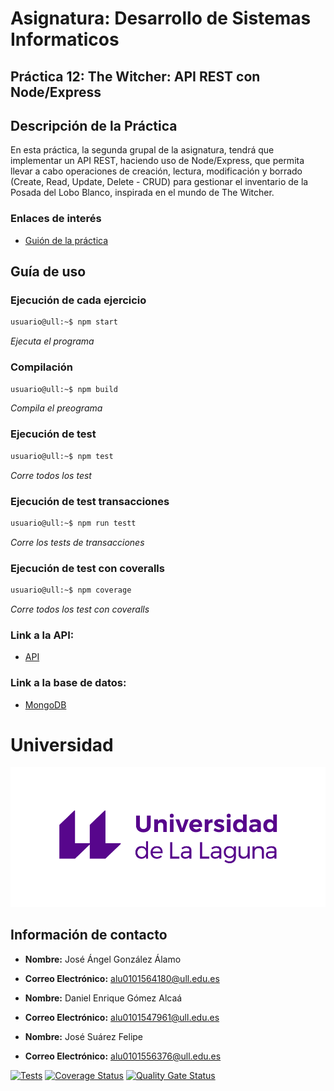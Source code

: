 # **Asignatura: Desarrollo de Sistemas Informaticos**

## **Práctica 12: The Witcher: API REST con Node/Express**

## Descripción de la Práctica
En esta práctica, la segunda grupal de la asignatura, tendrá que implementar un API REST, haciendo uso de Node/Express, que permita llevar a cabo operaciones de creación, lectura, modificación y borrado (Create, Read, Update, Delete - CRUD) para gestionar el inventario de la Posada del Lobo Blanco, inspirada en el mundo de The Witcher.

### Enlaces de interés
- [Guión de la práctica](https://ull-esit-inf-dsi-2425.github.io/prct12-witcher-api/)

## Guía de uso

### Ejecución de cada ejercicio
```bash
usuario@ull:~$ npm start
```
_Ejecuta el programa_ 

### Compilación
```bash
usuario@ull:~$ npm build
```
_Compila el preograma_ 

### Ejecución de test
```bash
usuario@ull:~$ npm test
```
_Corre todos los test_ 

### Ejecución de test transacciones
```bash
usuario@ull:~$ npm run testt
```
_Corre los tests de transacciones_

### Ejecución de test con coveralls
```bash
usuario@ull:~$ npm coverage
```
_Corre todos los test con coveralls_

### Link a la API: 
- [API](https://witcherapi.onrender.com) 

### Link a la base de datos: 
- [MongoDB](mongodb+srv://witcher:witcherDSI@witcher.ve8uljo.mongodb.net/)

# Universidad

![Logo ULL](img/marca-universidad-de-la-laguna-original.png)

## Información de contacto

- **Nombre:** José Ángel González Álamo
- **Correo Electrónico:** alu0101564180@ull.edu.es

- **Nombre:** Daniel Enrique Gómez Alcaá
- **Correo Electrónico:** alu0101547961@ull.edu.es
  
- **Nombre:** José Suárez Felipe
- **Correo Electrónico:** alu0101556376@ull.edu.es

[![Tests](https://github.com/ULL-ESIT-INF-DSI-2425/prct11-witcher-api-groupm/actions/workflows/ci.yml/badge.svg)](https://github.com/ULL-ESIT-INF-DSI-2425/prct11-witcher-api-groupm/actions/workflows/ci.yml)
[![Coverage Status](https://coveralls.io/repos/github/ULL-ESIT-INF-DSI-2425/prct11-witcher-api-groupm/badge.svg?branch=main)](https://coveralls.io/github/ULL-ESIT-INF-DSI-2425/prct11-witcher-api-groupm?branch=main)
[![Quality Gate Status](https://sonarcloud.io/api/project_badges/measure?project=ULL-ESIT-INF-DSI-2425_prct11-witcher-api-groupm&metric=alert_status)](https://sonarcloud.io/summary/new_code?id=ULL-ESIT-INF-DSI-2425_prct11-witcher-api-groupm)